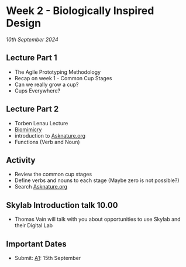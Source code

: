 # Week 2 - Biologically Inspired Design

*10th September 2024*

## Lecture Part 1
* The Agile Prototyping Methodology
* Recap on week 1 - Common Cup Stages
* Can we really grow a cup?
* Cups Everywhere?

## Lecture Part 2
* Torben Lenau Lecture
* [Biomimicry]
* introduction to [Asknature.org]
* Functions (Verb and Noun)

## Activity
* Review the common cup stages
* Define verbs and nouns to each stage (Maybe zero is not possible?)
* Search [Asknature.org]

## Skylab Introduction talk 10.00
* Thomas Vain will talk with you about opportunities to use Skylab and their Digital Lab

## Important Dates
* Submit: [A1]: 15th September


[Asknature.org]: http://Asknature.org
[A1]: Agile/Assignments/A1
[Biomimicry]: Agile/Concepts/Biomimicry
[Parametric Paradox]: Agile/Concepts/ParametricParadox
